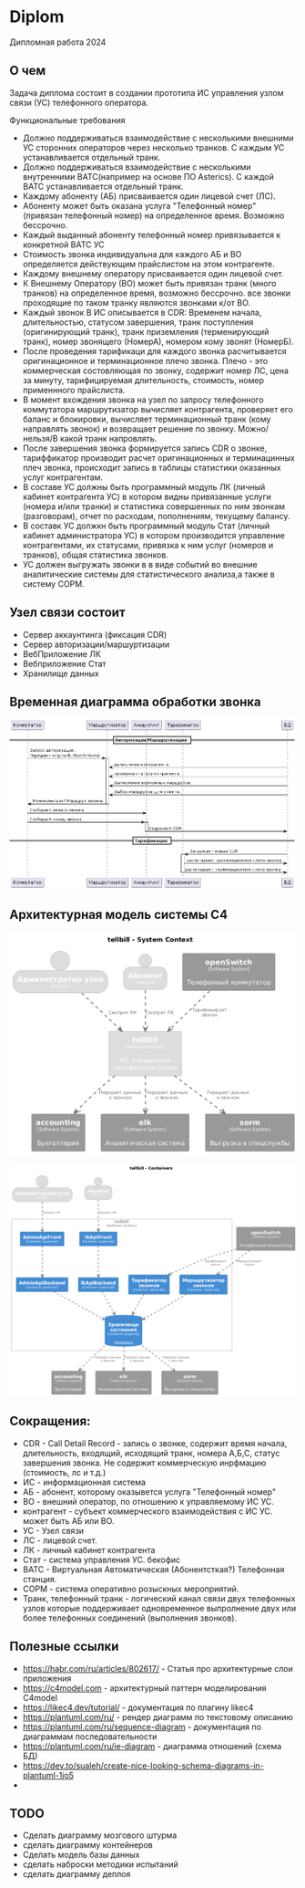 # Diplom

Дипломная работа 2024

## О чем 

Задача диплома состоит в создании прототипа ИС управления узлом связи (УС) телефонного оператора. 

Функциональные требования

- Должно поддерживаться взаимодействие с несколькими внешними УС сторонних операторов через несколько транков. С каждым УС устанавливается отдельный транк.
- Должно поддерживаться взаимодействие с несколькими внутренними ВАТС(например на основе ПО Asterics). С каждой ВАТС устанавливается отдельный транк.
- Каждому абоненту (АБ) присваивается один лицевой счет (ЛС).
- Абоненту может быть оказана услуга "Телефонный номер" (привязан телефонный номер) на определенное время. Возможно бессрочно. 
- Каждый выданный абоненту телефонный номер привязывается к конкретной ВАТС УС
- Стоимость звонка индивидуальна для каждого АБ и ВО  определяется действующим прайслистом на этом контрагенте.
- Каждому внешнему оператору присваивается один лицевой счет.
- К Внешнему Оператору (ВО) может быть привязан транк (много транков) на определенное время, возможно бессрочно. все звонки проходящие по таком транку являются звонками к/от ВО.
- Каждый звонок В ИС описывается в CDR: Временем начала, длительностью, статусом завершения, транк поступления (оригинирующий транк), транк приземления (терменирующий транк), номер звонящего (НомерА), номером кому звонят (НомерБ).
- После проведения тарификаци для каждого звонка расчитывается оригинационное и терминационное плечо звонка. Плечо - это коммерческая состовляющая по звонку, содержит номер ЛС, цена за минуту, тарифицируемая длительность, стоимость, номер применнного прайслиста.
- В момент вхождения звонка на узел по запросу телефонного коммутатора  маршрутизатор вычисляет контрагента, проверяет его баланс и блокировки, вычисляет терминационный транк (кому направлять звонок) и возвращает решение по звонку. Можно/нельзя/В какой транк напровлять.
- После завершения звонка формируется запись CDR о звонке, тариффикатор производит расчет оригинационных и терминацинных плеч звонка, происходит запись в таблицы статистики оказанных услуг контрагентам.
- В составе УС должны быть программный модуль ЛК (личный кабинет контрагента УС) в котором видны привязанные услуги (номера и/или транки) и статистика совершенных по ним звонкам (разговорам), отчет по расходам, пополнениям, текущему балансу.
- В составк УС должкн быть программный модуль Стат (личный кабинет администратора УС) в котором производится управление контрагентами, их статусами, привязка к ним услуг (номеров и транков), общая статистика звонков.
- УС должен выгружать звонки в в виде событий во внешние аналитические системы для статистического анализа,а также в систему СОРМ.

## Узел связи состоит

- Сервер аккаунтинга (фиксация CDR)
- Cервер авторизации/маршуртизации
- ВебПриложение ЛК
- Вебприложение Стат
- Хранилище данных

## Временная диаграмма обработки звонка

![Временная диаграма обработки звонка](out/docs/diagrams/calls/calls.png "Title")

## Архитектурная модель системы C4

![Диаграмма контекста системы](docs/c4-dsl/plantuml/png/structurizr-tellbillServiceContext.png "Диаграмма контекста системы")

![Диаграмма контейнера tellbillService](docs/c4-dsl/plantuml/png/structurizr-Containers.png "Диаграмма контейнера tellbillService")



## Сокращения:
- CDR - Call Detail Record - запись о звонке, содержит время начала, длительность, входящий, исходящий транк, номера А,Б,С, статус завершения звонка. Не содержит коммерческую инрфмацию (стоимость, лс и т.д.)
- ИС - информационная система
- АБ - абонент, которому оказывется услуга "Телефонный номер"
- ВО - внешний оператор, по отношению к управляемому ИС УС.
- контрагент - субъект коммерческого взаимодействия с ИС УС. может быть АБ или ВО.
- УС - Узел связи
- ЛС - лицевой счет.
- ЛК - личный кабинет контрагента
- Стат - система управления УС. бекофис
- ВАТС - Виртуальная Автоматическая (Абонентсткая?) Телефонная станция.
- СОРМ - система оперативно розыскных мероприятий.
- Транк, телефонный транк -  логический канал связи двух телефонных узлов которые поддерживает одновременное выпролнение двух или более телефонных соединений (выполнения звонков).

## Полезные ссылки

- https://habr.com/ru/articles/802617/ - Статья про архитектурные слои приложения
- https://c4model.com - архитектурный паттерн моделирования C4model
- https://likec4.dev/tutorial/ - документация по плагину likec4
- https://plantuml.com/ru/ - рендер диаграмм по текстовому описанию
- https://plantuml.com/ru/sequence-diagram - документация по диаграммам последовательности
- https://plantuml.com/ru/ie-diagram - диаграмма отношений (схема БД) 
- https://dev.to/sualeh/create-nice-looking-schema-diagrams-in-plantuml-1jo5
- 


## TODO

- Сделать диаграмму мозгового штурма
- сделать диаграмму контейнеров 
- Сделать модель базы данных
- сделать наброски методики испытаний
- сделать диаграмму деплоя

